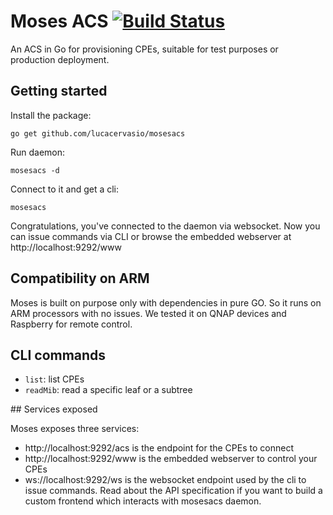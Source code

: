 # Moses ACS [![Build Status](https://travis-ci.org/lucacervasio/mosesacs.svg?branch=master)](https://travis-ci.org/lucacervasio/mosesacs)

An ACS in Go for provisioning CPEs, suitable for test purposes or production deployment.

## Getting started

Install the package:

    go get github.com/lucacervasio/mosesacs

Run daemon:

    mosesacs -d

Connect to it and get a cli:

    mosesacs

Congratulations, you've connected to the daemon via websocket. Now you can issue commands via CLI or browse the embedded webserver at http://localhost:9292/www

## Compatibility on ARM

Moses is built on purpose only with dependencies in pure GO. So it runs on ARM processors with no issues. We tested it on QNAP devices and Raspberry for remote control.

## CLI commands

 - `list`: list CPEs
 - `readMib`: read a specific leaf or a subtree

## Services exposed

Moses exposes three services:

 - http://localhost:9292/acs is the endpoint for the CPEs to connect
 - http://localhost:9292/www is the embedded webserver to control your CPEs
 - ws://localhost:9292/ws is the websocket endpoint used by the cli to issue commands. Read about the API specification if you want to build a custom frontend which interacts with mosesacs daemon.



